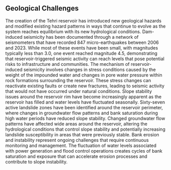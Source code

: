 ## Geological Challenges

The creation of the Tehri reservoir has introduced new geological hazards and modified existing hazard patterns in ways that continue to evolve as the system reaches equilibrium with its new hydrological conditions. Dam-induced seismicity has been documented through a network of seismometers that have recorded 847 micro-earthquakes between 2006 and 2023. While most of these events have been small, with magnitudes typically less than 3.0, one event reached magnitude 4.5, demonstrating that reservoir-triggered seismic activity can reach levels that pose potential risks to infrastructure and communities.
The mechanism of reservoir-induced seismicity involves changes in stress conditions caused by the weight of the impounded water and changes in pore water pressure within rock formations surrounding the reservoir. These stress changes can reactivate existing faults or create new fractures, leading to seismic activity that would not have occurred under natural conditions.
Slope stability issues around the reservoir rim have become increasingly apparent as the reservoir has filled and water levels have fluctuated seasonally. Sixty-seven active landslide zones have been identified around the reservoir perimeter, where changes in groundwater flow patterns and bank saturation during high water periods have reduced slope stability. Changed groundwater flow patterns have affected wide areas around the reservoir, altering the hydrological conditions that control slope stability and potentially increasing landslide susceptibility in areas that were previously stable.
Bank erosion and instability represent ongoing challenges that require continuous monitoring and management. The fluctuation of water levels associated with power generation and flood control operations creates cycles of bank saturation and exposure that can accelerate erosion processes and contribute to slope instability.